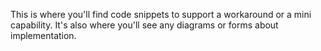 This is where you'll find code snippets to support a workaround or a mini capability. 
It's also where you'll see any diagrams or forms about implementation.